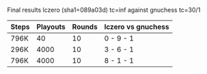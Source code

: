 Final results lczero (sha1=089a03d) tc=inf against gnuchess tc=30/1

Steps | Playouts | Rounds | lczero vs gnuchess
------|----------|--------|-------------------
796K  | 40       | 10     | 0 - 9 - 1
296K  | 4000     | 10     | 3 - 6 - 1
796K  | 4000     | 10     | 8 - 1 - 1

